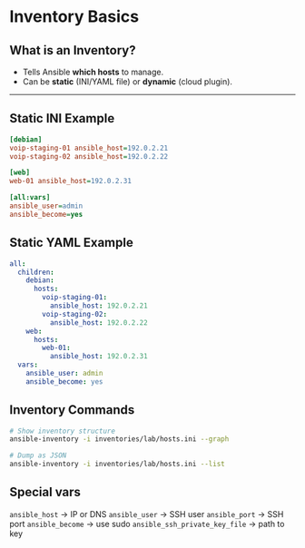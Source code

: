 # Inventory Basics

## What is an Inventory?
- Tells Ansible **which hosts** to manage.
- Can be **static** (INI/YAML file) or **dynamic** (cloud plugin).

---

## Static INI Example
```ini
[debian]
voip-staging-01 ansible_host=192.0.2.21
voip-staging-02 ansible_host=192.0.2.22

[web]
web-01 ansible_host=192.0.2.31

[all:vars]
ansible_user=admin
ansible_become=yes
```

## Static YAML Example
```yaml
all:
  children:
    debian:
      hosts:
        voip-staging-01:
          ansible_host: 192.0.2.21
        voip-staging-02:
          ansible_host: 192.0.2.22
    web:
      hosts:
        web-01:
          ansible_host: 192.0.2.31
  vars:
    ansible_user: admin
    ansible_become: yes
```

## Inventory Commands
```bash
# Show inventory structure
ansible-inventory -i inventories/lab/hosts.ini --graph

# Dump as JSON
ansible-inventory -i inventories/lab/hosts.ini --list
```

## Special vars
`ansible_host` → IP or DNS
`ansible_user` → SSH user
`ansible_port` → SSH port
`ansible_become` → use sudo
`ansible_ssh_private_key_file` → path to key

